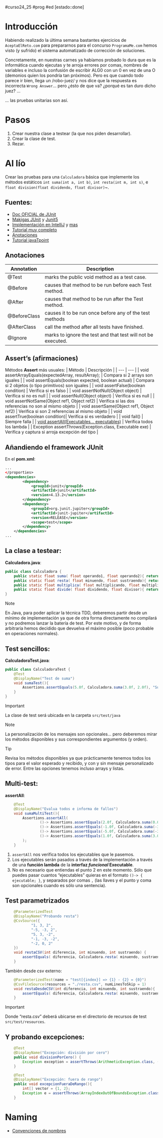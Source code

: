 #curso24_25 #prog #ed [estado::done] 

# Introducción
Habiendo realizado la última semana bastantes ejercicios de `AceptaElReto.com` para prepararnos para el concurso `ProgramaMe.com` hemos visto (y sufrido) el sistema automatizado de corrección de soluciones.

Concretamente, en nuestras carnes ya habíamos probado lo dura que es la informática cuando ejecutas y te arroja errores por comas, nombres de variables e incluso la confusión de escribir ALG0 con un 0 en vez de una O (demonios quien los pondría tan próximos). Pero es que cuando todo parece ir bien, llega un /robo-juez/ y nos dice que la respuesta es incorrecta `Wrong Answer`... pero ¿ésto de que va? ¿porqué es tan duro dicho juez? ...

... las pruebas unitarias son así.

# Pasos
1. Crear nuestra clase a testear (la que nos piden desarrollar).
2. Crear la clase de test.
3. Rezar.

# Al lío
Crear las pruebas para una `Calculadora` básica que implemente los métodos estáticos `int suma(int a, int b)`, `int resta(int m, int s)`, e `float division(float dividendo, float divisor)`~.


## **Fuentes:**
+ [Doc OFICIAL de JUnit](https://junit.org/junit5/docs/current/user-guide/)
+ [Makigas JUnit](https://www.youtube.com/watch?v=EOkoVm3rtNQ&list=PLTd5ehIj0goML37B7s9I9iN2zhJCfxJBC) y [Junit5](https://www.youtube.com/watch?v=8IFpk8wSd5I&list=PLTd5ehIj0goPcVH3xhSudzyazW8CtMvsq)
+ [Implementación en IntelliJ](https://www.jetbrains.com/help/idea/junit.html) y [mas](https://blog.jetbrains.com/idea/2020/09/writing-tests-with-junit-5/)
+ [Tutorial muy completo](http://www.java2s.com/Tutorials/Java/JUnit/index.htm)
+ [Anotaciones](http://www.java2s.com/Tutorials/Java/JUnit/0100__JUnit_Annotation.htm)
+ [Tutorial javaTpoint](https://www.javatpoint.com/junit-tutorial)

## Anotaciones
| Annotation   | Description        |
| --- | --- |
| @Test | marks the public void method as a test case. |
| @Before | causes that method to be run before each Test method. |
| @After | causes that method to be run after the Test method. |
| @BeforeClass | causes it to be run once before any of the test methods |
| @AfterClass | call the method after all tests have finished. |
| @Ignore | marks to ignore the test and that test will not be executed. |

## Assert’s (afirmaciones)
Métodos **Assert** más usuales:
| Método | Descripción |
| --- | --- |
| void assertArrayEquals(expectedArray, resultArray); | Compara si 2 arrays son iguales |
| void assertEquals(boolean expected, boolean actual) | Compara si 2 objetos (o tipo primitivos) son iguales |
| void assertFalse(boolean condition) | Verifica si es falso |
| void assertNotNull(Object object) | Verifica si no es null |
| void assertNull(Object object) | Verifica si es null |
| void assertNotSame(Object ref1, Object ref2) | Verifica si las dos referencias no son al mismo objeto |
| void assertSame(Object ref1, Object ref2) | Verifica si son 2 referencias al mismo objeto |
| void assertTrue(boolean condition)| Verifica si es verdadero |
| void fail() | Siempre falla |
| [void assertAll(Executables... executables)](https://junit.org/junit5/docs/5.0.1/api/org/junit/jupiter/api/Assertions.html#assertAll-org.junit.jupiter.api.function.Executable...-) | Verifica todos los lambda |
| Exception assertThrows(Exception.class, Executable exe) | Verifica y captura si arroja excepción del tipo |


## Añandiendo el framework JUnit
En el **pom.xml**:
```xml
...
</proporties>
<dependencies>
        <dependency>
            <groupId>junit</groupId>
            <artifactId>junit</artifactId>
            <version>4.13.2</version>
        </dependency>
        <dependency>
            <groupId>org.junit.jupiter</groupId>
            <artifactId>junit-jupiter</artifactId>
            <version>RELEASE</version>
            <scope>test</scope>
        </dependency>
    </dependencies>
...
```

## La clase a testear:
**Calculadora.java**:
```java
public class Calculadora {
    public static float suma( float operando1, float operando2){ return Float.MAX_VALUE; }
    public static float resta( float minuendo, float sustraendo){ return Float.MAX_VALUE; }
    public static float multiplica( float multiplicando, float multiplicador){ return Float.MAX_VALUE; }
    public static float divide( float dividendo, float divisor){ return Float.MAX_VALUE; }
}
```

> [!NOTE]
> En Java, para poder aplicar la técnica TDD, deberemos partir desde un mínimo de implementación ya que de otra forma directamente no compilará y no podremos lanzar la batería de test. Por este motivo, y de forma arbitraria hemos decidido que devuelva el máximo posible (poco probable en operaciones normales).

## Test sencillos:
**CalculadoraTest.java**:
```java
public class CalculadoraTest {
    @Test
    @DisplayName("Test de suma")
    void sumaTest(){
        Assertions.assertEquals(5.0f, Calculadora.suma(3.0f, 2.0f), "Suma errónea");
    }
}
```

> [!IMPORTANT]
> La clase de test será ubicada en la carpeta `src/test/java`

> [!NOTE]
> La personalización de los mensajes son opcionales... pero deberemos mirar los métodos disponibles y sus correspondientes argumentos (y orden).

> [!TIP]
> Revisa los métodos disponibles ya que prácticamente tenemos todos los tipos para el valor esperado y recibido, y con y sin mensaje personalizado de error. Entre las opciones tenemos incluso arrays y listas.


## Multi-test:
**assertAll**:
```java
    @Test
    @DisplayName("Evalua todos e informa de fallos")
    void sumaMultiTest(){
        Assertions.assertAll(
                ()-> Assertions.assertEquals(2.0f, Calculadora.suma(0.0f, 2.0f)),
                ()-> Assertions.assertEquals(-1.0f, Calculadora.suma(-3.0f, 2.0f)),
                ()-> Assertions.assertEquals(-5.0f, Calculadora.suma(-3.0f, -2.0f)),
                ()-> Assertions.assertEquals(1.0f, Calculadora.suma(3.0f, -2.0f))
        );
    }
```

1. `assertAll` nos verifica todos los ejecutables que le pasemos.
2. Los ejecutables serán pasados a través de la implementación a través de una **función lambda** de la **interfaz *funcional* Executable**.
3. No es necesario que entiendas el punto 2 en este momento. Sólo que puedes pasar cuantos “ejecutables” quieras en el formato `()-> { ejecutable; }`, y separados por comas `,` (las llaves y el punto y coma son opcionales cuando es sólo una sentencia).


## Test parametrizados
```java
    @ParameterizedTest
    @DisplayName("Probando resta")
    @CsvSource({
            "1, 3, 2",
            "-5, -3, 2",
            "5, 3, -2",
            "-1, -3, -2",
            "-2, 0, 2"
    })
    void restaCSV(int diferencia, int minuendo, int sustraendo) {
        assertEquals( diferencia, Calculadora.resta( minuendo, sustraendo ));
    }
```

También desde csv externo:
```java
    @ParameterizedTest(name = "test[{index}] => {1} - {2} = {0}")
    @CsvFileSource(resources = "./resta.csv", numLinesToSkip = 1)
    void restaDesdeCSV(int diferencia, int minuendo, int sustraendo){
        assertEquals( diferencia, Calculadora.resta( minuendo, sustraendo ));
    }
```

> [!IMPORTANT]
> Donde “resta.csv” deberá ubicarse en el directorio de recursos de test `src/test/resources`.

## Y probando excepciones:
```java
    @Test
    @DisplayName("Excepción: división por cero")
    public void divisionPorCero() {
        Exception exception = assertThrows(ArithmeticException.class, () -> { int value = 5/0; } );
    }

    @Test
    @DisplayName("Excepción: fuera de rango")
    public void excepcionFueraDeRango(){
        int[] vector = {1, 2};
        Exception e = assertThrows(ArrayIndexOutOfBoundsException.class, () -> { int r = vector[2]; });
    }
```

# Naming
+ [Convenciones de nombres](https://stlmedrano.medium.com/convenci%C3%B3n-de-nombres-para-pruebas-unitarias-unit-test-76f643fb73a8)
